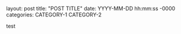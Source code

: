 layout: post
title: "POST TITLE"
date: YYYY-MM-DD hh:mm:ss -0000
categories: CATEGORY-1 CATEGORY-2

test
